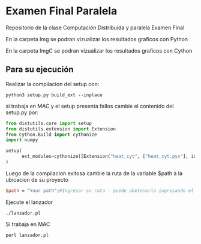 # Examen Final Paralela
Repositorio de la clase Computación Distribuida y paralela Examen Final

En la carpeta Img se podran vizualizar los resultados graficos con Python 

En la carpeta ImgC se podran vizualizar los resultados graficos con Cython

## Para su ejecución
Realizar la compilacion del setup con:
```
python3 setup.py build_ext --inplace
```
si trabaja en MAC y el setup presenta fallos cambie el contenido del setup.py por:
```python
from distutils.core import setup
from distutils.extension import Extension
from Cython.Build import cythonize
import numpy

setup(
      ext_modules=cythonize([Extension("heat_cyt", ["heat_cyt.pyx"], include_dirs=[numpy.get_include()])])
)
```
Luego de la compilacion exitosa cambie la ruta de la variable $path a la ubicacion de su proyecto
```perl
$path = "Your path";#Ingresar su ruta - puede obetenerla ingresando el comando 'pwd' en la terminal
```
Ejecute el lanzador
```
./lanzador.pl
```
Si trabaja en MAC
```
perl lanzador.pl
```





